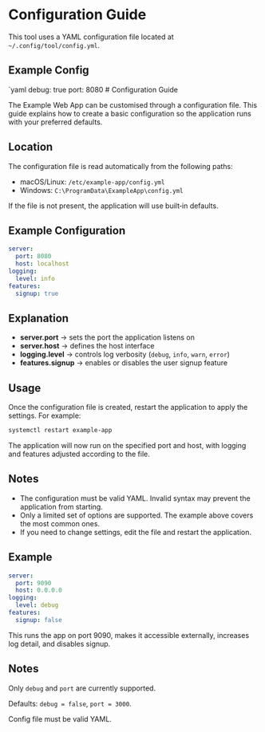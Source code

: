 # Configuration Guide
This tool uses a YAML configuration file located at `~/.config/tool/config.yml`.

## Example Config
`yaml debug: true port: 8080 # Configuration Guide

The Example Web App can be customised through a configuration file. This guide explains how to create a basic configuration so the application runs with your preferred defaults.

## Location
The configuration file is read automatically from the following paths:

- macOS/Linux: `/etc/example-app/config.yml`  
- Windows: `C:\ProgramData\ExampleApp\config.yml`  

If the file is not present, the application will use built‑in defaults.

## Example Configuration
```yaml
server:
  port: 8080
  host: localhost
logging:
  level: info
features:
  signup: true
```

## Explanation
- **server.port** → sets the port the application listens on  
- **server.host** → defines the host interface  
- **logging.level** → controls log verbosity (`debug`, `info`, `warn`, `error`)  
- **features.signup** → enables or disables the user signup feature  

## Usage
Once the configuration file is created, restart the application to apply the settings. For example:

```bash
systemctl restart example-app
```

The application will now run on the specified port and host, with logging and features adjusted according to the file.

## Notes
- The configuration must be valid YAML. Invalid syntax may prevent the application from starting.  
- Only a limited set of options are supported. The example above covers the most common ones.  
- If you need to change settings, edit the file and restart the application.  

## Example
```yaml
server:
  port: 9090
  host: 0.0.0.0
logging:
  level: debug
features:
  signup: false
```

This runs the app on port 9090, makes it accessible externally, increases log detail, and disables signup.  


## Notes
Only `debug` and `port` are currently supported.

Defaults: `debug = false`, `port = 3000`.

Config file must be valid YAML.
